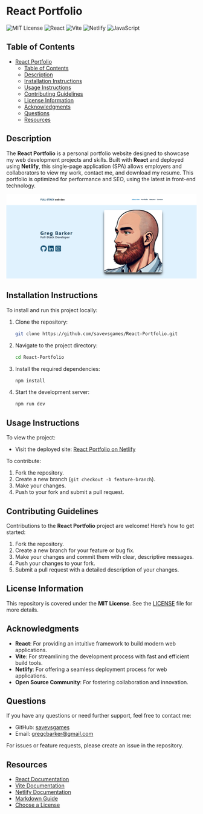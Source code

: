 # React Portfolio

![MIT License](https://img.shields.io/badge/License-MIT-yellow.svg)
![React](https://img.shields.io/badge/React-17.0.2-blue.svg)
![Vite](https://img.shields.io/badge/Vite-2.9.9-lightblue.svg)
![Netlify](https://img.shields.io/badge/Deployed_on-Netlify-brightgreen.svg)
![JavaScript](https://img.shields.io/badge/JavaScript-ES6%2B-yellow.svg)

## Table of Contents

- [React Portfolio](#react-portfolio)
  - [Table of Contents](#table-of-contents)
  - [Description](#description)
  - [Installation Instructions](#installation-instructions)
  - [Usage Instructions](#usage-instructions)
  - [Contributing Guidelines](#contributing-guidelines)
  - [License Information](#license-information)
  - [Acknowledgments](#acknowledgments)
  - [Questions](#questions)
  - [Resources](#resources)

## Description

The **React Portfolio** is a personal portfolio website designed to showcase my web development projects and skills. Built with **React** and deployed using **Netlify**, this single-page application (SPA) allows employers and collaborators to view my work, contact me, and download my resume. This portfolio is optimized for performance and SEO, using the latest in front-end technology.

![React Portfolio Screenshot](./screenshot.png)

## Installation Instructions

To install and run this project locally:

1. Clone the repository:

   ```bash
   git clone https://github.com/savevsgames/React-Portfolio.git
   ```

2. Navigate to the project directory:

   ```bash
   cd React-Portfolio
   ```

3. Install the required dependencies:

   ```bash
   npm install
   ```

4. Start the development server:
   ```bash
   npm run dev
   ```

## Usage Instructions

To view the project:

- Visit the deployed site: [React Portfolio on Netlify](https://your-netlify-deployment-url.com)

To contribute:

1. Fork the repository.
2. Create a new branch (`git checkout -b feature-branch`).
3. Make your changes.
4. Push to your fork and submit a pull request.

## Contributing Guidelines

Contributions to the **React Portfolio** project are welcome! Here’s how to get started:

1. Fork the repository.
2. Create a new branch for your feature or bug fix.
3. Make your changes and commit them with clear, descriptive messages.
4. Push your changes to your fork.
5. Submit a pull request with a detailed description of your changes.

## License Information

This repository is covered under the **MIT License**. See the [LICENSE](./LICENSE) file for more details.

## Acknowledgments

- **React**: For providing an intuitive framework to build modern web applications.
- **Vite**: For streamlining the development process with fast and efficient build tools.
- **Netlify**: For offering a seamless deployment process for web applications.
- **Open Source Community**: For fostering collaboration and innovation.

## Questions

If you have any questions or need further support, feel free to contact me:

- GitHub: [savevsgames](https://github.com/savevsgames)
- Email: [gregcbarker@gmail.com](mailto:gregcbarker@gmail.com)

For issues or feature requests, please create an issue in the repository.

## Resources

- [React Documentation](https://reactjs.org/)
- [Vite Documentation](https://vitejs.dev/)
- [Netlify Documentation](https://www.netlify.com/docs/)
- [Markdown Guide](https://www.markdownguide.org/)
- [Choose a License](https://choosealicense.com/)
